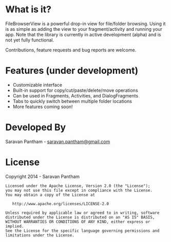 What is it?
==============

FileBrowserView is a powerful drop-in view for file/folder browsing. Using it is as simple as adding the view to your fragment/activity and running your app. Note that the library is currently in active development (alpha) and is not yet fully functional. 

Contributions, feature requests and bug reports are welcome. 

Features (under development)
=============================

* Customizable interface
* Built-in support for copy/cut/paste/delete/move operations
* Can be used in Fragments, Activities, and DialogFragments
* Tabs to quickly switch between multiple folder locations
* More features coming soon!

Developed By
============

Saravan Pantham - saravan.pantham@gmail.com

License
========

Copyright 2014 - Saravan Pantham

    Licensed under the Apache License, Version 2.0 (the "License");
    you may not use this file except in compliance with the License.
    You may obtain a copy of the License at

       http://www.apache.org/licenses/LICENSE-2.0

    Unless required by applicable law or agreed to in writing, software
    distributed under the License is distributed on an "AS IS" BASIS,
    WITHOUT WARRANTIES OR CONDITIONS OF ANY KIND, either express or implied.
    See the License for the specific language governing permissions and
    limitations under the License.
